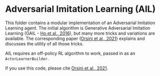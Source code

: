 # Adversarial Imitation Learning (AIL)

This folder contains a modular implementation of an Adversarial
Imitation Learning agent.
The initial algorithm is Generative Adversarial Imitation Learning
(GAIL - [Ho et al., 2016]), but many more tricks and variations are
available.
The corresponding paper ([Orsini et al., 2021]) explains and discusses
the utility of all those tricks.

AIL requires an off-policy RL algorithm to work, passed in as an
`ActorLearnerBuilder`.

If you use this code, please cite [Orsini et al., 2021].

[Ho et al., 2016]: https://arxiv.org/abs/1606.03476
[Orsini et al., 2021]: https://arxiv.org/abs/2106.00672

